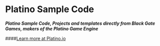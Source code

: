 # Platino Sample Code
***Platino Sample Code, Projects and templates directly from Black Gate Games, makers of the Platino Game Engine***

####[Learn more at Platino.io](http://platino.io/)